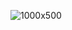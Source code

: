 ![1000x500](https://user-images.githubusercontent.com/42295478/97403999-70544080-1906-11eb-8db3-cf7d583e8ae1.gif)
